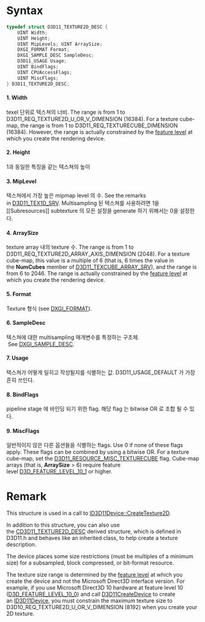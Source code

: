 # Syntax

```c++
typedef struct D3D11_TEXTURE2D_DESC { 
	UINT Width; 
	UINT Height; 
	UINT MipLevels; UINT ArraySize; 
	DXGI_FORMAT Format; 
	DXGI_SAMPLE_DESC SampleDesc; 
	D3D11_USAGE Usage; 
	UINT BindFlags; 
	UINT CPUAccessFlags; 
	UINT MiscFlags; 
} D3D11_TEXTURE2D_DESC;
```

#### 1. Width
texel 단위로 텍스쳐의 너비. The range is from 1 to D3D11_REQ_TEXTURE2D_U_OR_V_DIMENSION (16384). For a texture cube-map, the range is from 1 to D3D11_REQ_TEXTURECUBE_DIMENSION (16384). However, the range is actually constrained by the [feature level](https://learn.microsoft.com/en-us/windows/desktop/direct3d11/overviews-direct3d-11-devices-downlevel-intro) at which you create the rendering device.
#### 2. Height
1과 동일한 특징을 같는 텍스쳐의 높이

#### 3. MipLevel
텍스쳐에서 가장 높은 mipmap level 의 수. See the remarks in [D3D11_TEX1D_SRV](https://learn.microsoft.com/en-us/windows/desktop/api/d3d11/ns-d3d11-d3d11_tex1d_srv). Multisampling 된 텍스쳐를 사용하려면 1을 [[Subresources]] subtexture 의 모든 설정을 generate 하기 위해서는 0을 설정한다.

#### 4. ArraySize
texture array 내의 texture 수. The range is from 1 to D3D11_REQ_TEXTURE2D_ARRAY_AXIS_DIMENSION (2048). For a texture cube-map, this value is a multiple of 6 (that is, 6 times the value in the **NumCubes** member of [D3D11_TEXCUBE_ARRAY_SRV](https://learn.microsoft.com/en-us/windows/desktop/api/d3d11/ns-d3d11-d3d11_texcube_array_srv)), and the range is from 6 to 2046. The range is actually constrained by the [feature level](https://learn.microsoft.com/en-us/windows/desktop/direct3d11/overviews-direct3d-11-devices-downlevel-intro) at which you create the rendering device.

#### 5. Format
Texture 형식 (see [DXGI_FORMAT](https://learn.microsoft.com/en-us/windows/desktop/api/dxgiformat/ne-dxgiformat-dxgi_format)).

#### 6. SampleDesc
텍스쳐에 대한 multisampling 매개변수를 특정하는 구조체.  See [DXGI_SAMPLE_DESC](https://learn.microsoft.com/en-us/windows/desktop/api/dxgicommon/ns-dxgicommon-dxgi_sample_desc).

#### 7. Usage
텍스쳐가 어떻게 일히고 작성될지를 식별하는 값. D3D11_USAGE_DEFAULT 가 가장 흔히 쓰인다. 

#### 8. BindFlags
pipeline stage 에 바인딩 되기 위한 flag. 해당 flag 는 bitwise OR 로 조합 될 수 있다.

#### 9. MiscFlags
일반적이지 않은 다른 옵션들을 식별하는 flags. Use 0 if none of these flags apply. These flags can be combined by using a bitwise OR. For a texture cube-map, set the [D3D11_RESOURCE_MISC_TEXTURECUBE](https://learn.microsoft.com/en-us/windows/desktop/api/d3d11/ne-d3d11-d3d11_resource_misc_flag) flag. Cube-map arrays (that is, **ArraySize** > 6) require feature level [D3D_FEATURE_LEVEL_10_1](https://learn.microsoft.com/en-us/windows/desktop/api/d3dcommon/ne-d3dcommon-d3d_feature_level) or higher.

# Remark

This structure is used in a call to [ID3D11Device::CreateTexture2D](https://learn.microsoft.com/en-us/windows/desktop/api/d3d11/nf-d3d11-id3d11device-createtexture2d).

In addition to this structure, you can also use the [CD3D11_TEXTURE2D_DESC](https://learn.microsoft.com/en-us/previous-versions/windows/desktop/legacy/jj151700(v=vs.85)) derived structure, which is defined in D3D11.h and behaves like an inherited class, to help create a texture description.

The device places some size restrictions (must be multiples of a minimum size) for a subsampled, block compressed, or bit-format resource.

The texture size range is determined by the [feature level](https://learn.microsoft.com/en-us/windows/desktop/direct3d11/overviews-direct3d-11-devices-downlevel-intro) at which you create the device and not the Microsoft Direct3D interface version. For example, if you use Microsoft Direct3D 10 hardware at feature level 10 ([D3D_FEATURE_LEVEL_10_0](https://learn.microsoft.com/en-us/windows/desktop/api/d3dcommon/ne-d3dcommon-d3d_feature_level)) and call [D3D11CreateDevice](https://learn.microsoft.com/en-us/windows/desktop/api/d3d11/nf-d3d11-d3d11createdevice) to create an [ID3D11Device](https://learn.microsoft.com/en-us/windows/desktop/api/d3d11/nn-d3d11-id3d11device), you must constrain the maximum texture size to D3D10_REQ_TEXTURE2D_U_OR_V_DIMENSION (8192) when you create your 2D texture.